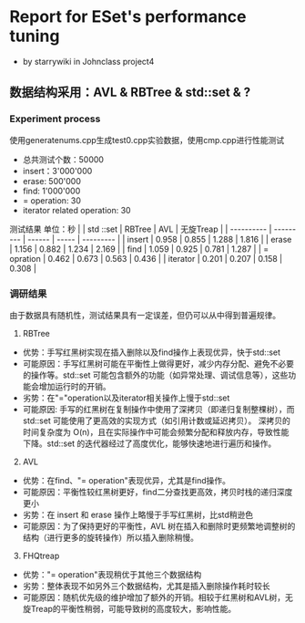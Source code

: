 # Report for ESet's performance tuning
* by starrywiki in Johnclass project4
## 数据结构采用：AVL & RBTree & std::set & ?
### Experiment process
使用generatenums.cpp生成test0.cpp实验数据，使用cmp.cpp进行性能测试
* 总共测试个数：50000
* insert：3'000'000
* erase: 500'000
* find: 1'000'000
* = operation: 30
* iterator related operation: 30

测试结果
单位：秒
|            | std ::set | RBTree | AVL   | 无旋Treap |
| ---------- | --------- | ------ | ----- | --------- |
| insert     | 0.958     | 0.855  | 1.288 | 1.816     |
| erase      | 1.156     | 0.882  | 1.234 | 2.169     |
| find       | 1.059     | 0.925  | 0.781 | 1.287     |
| = opration | 0.462     | 0.673  | 0.563 | 0.436     |
| iterator   | 0.201     | 0.207  | 0.158 | 0.308     |

### 调研结果
由于数据具有随机性，测试结果具有一定误差，但仍可以从中得到普遍规律。
1. RBTree 
* 优势：手写红黑树实现在插入删除以及find操作上表现优异，快于std::set
* 可能原因：手写红黑树可能在平衡性上做得更好，减少内存分配、避免不必要的操作等。std::set 可能包含额外的功能（如异常处理、调试信息等），这些功能会增加运行时的开销。
* 劣势：在"="operation以及iterator相关操作上慢于std::set
* 可能原因: 手写的红黑树在复制操作中使用了深拷贝（即递归复制整棵树），而 std::set 可能使用了更高效的实现方式（如引用计数或延迟拷贝）。
深拷贝的时间复杂度为 O(n)，且在实际操作中可能会频繁分配和释放内存，导致性能下降。std::set 的迭代器经过了高度优化，能够快速地进行遍历和操作。

2. AVL
* 优势：在find、"= operation"表现优异，尤其是find操作。
* 可能原因：平衡性较红黑树更好，find二分查找更高效，拷贝时栈的递归深度更小
* 劣势：在 insert 和 erase 操作上略慢于手写红黑树，比std稍逊色
* 可能原因：为了保持更好的平衡性，AVL 树在插入和删除时更频繁地调整树的结构（进行更多的旋转操作）所以插入删除稍慢。

3. FHQtreap
* 优势："= operation"表现稍优于其他三个数据结构
* 劣势：整体表现不如另外三个数据结构，尤其是插入删除操作耗时较长
* 可能原因：随机优先级的维护增加了额外的开销。相较于红黑树和AVL树，无旋Treap的平衡性稍弱，可能导致树的高度较大，影响性能。